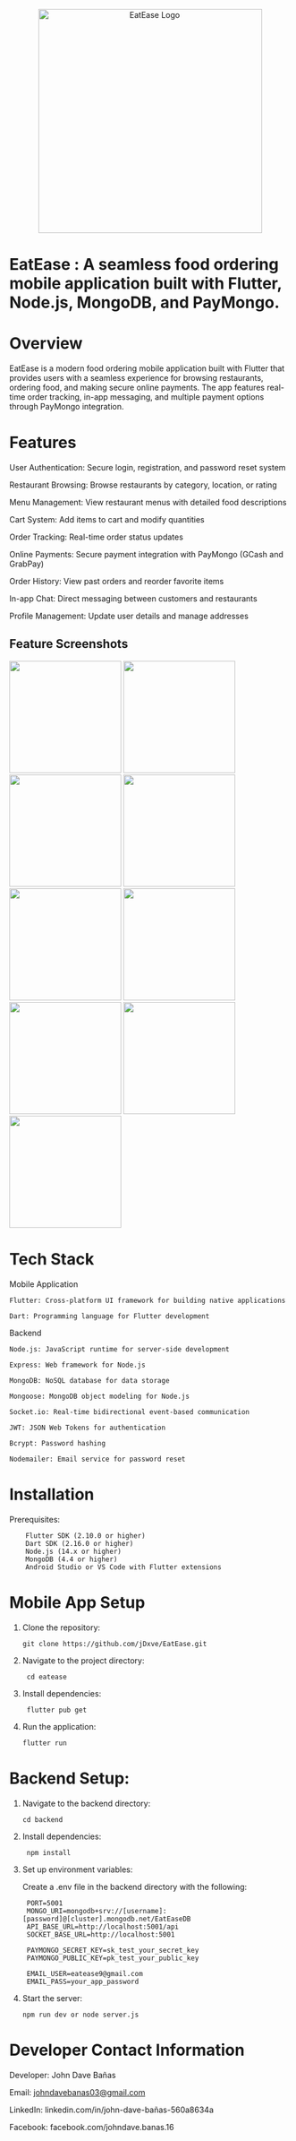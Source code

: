 <p align="center">
  <img src="https://raw.githubusercontent.com/jDxve/EatEase/main/assets/images/logo.png" alt="EatEase Logo" width="400" />
</p>

# EatEase : A seamless food ordering mobile application built with Flutter, Node.js, MongoDB, and PayMongo.

# Overview

  EatEase is a modern food ordering mobile application built with Flutter that provides users with a seamless experience for browsing restaurants, ordering food, and making secure     online payments. The app features real-time order tracking, in-app messaging, and multiple payment options through PayMongo integration.


# Features

  User Authentication: Secure login, registration, and password reset system
      
  Restaurant Browsing: Browse restaurants by category, location, or rating
      
  Menu Management: View restaurant menus with detailed food descriptions
      
  Cart System: Add items to cart and modify quantities
      
  Order Tracking: Real-time order status updates
      
  Online Payments: Secure payment integration with PayMongo (GCash and GrabPay)
      
  Order History: View past orders and reorder favorite items
      
  In-app Chat: Direct messaging between customers and restaurants
      
  Profile Management: Update user details and manage addresses

## Feature Screenshots

<p float="left">
  <img src="assets/images/login.png" width="200"/>
  <img src="assets/images/signup.png" width="200"/>
  <img src="assets/images/homesimulator.png" width="200"/>
  <img src="assets/images/menu.png" width="200"/>
  <img src="assets/images/menudetails.png" width="200"/>
  <img src="assets/images/cart.png" width="200"/>
  <img src="assets/images/checkout.png" width="200"/>
  <img src="assets/images/myorders.png" width="200"/>
  <img src="assets/images/myprofile.png" width="200"/>
</p>

# Tech Stack

  Mobile Application
  
    Flutter: Cross-platform UI framework for building native applications
      
    Dart: Programming language for Flutter development

  Backend

    Node.js: JavaScript runtime for server-side development
      
    Express: Web framework for Node.js
      
    MongoDB: NoSQL database for data storage
      
    Mongoose: MongoDB object modeling for Node.js
      
    Socket.io: Real-time bidirectional event-based communication
      
    JWT: JSON Web Tokens for authentication
      
    Bcrypt: Password hashing
      
    Nodemailer: Email service for password reset


# Installation

  Prerequisites: 
        
        Flutter SDK (2.10.0 or higher)
        Dart SDK (2.16.0 or higher)
        Node.js (14.x or higher)
        MongoDB (4.4 or higher)
        Android Studio or VS Code with Flutter extensions


# Mobile App Setup
  
  1. Clone the repository:
     
         git clone https://github.com/jDxve/EatEase.git
     
  2. Navigate to the project directory:

          cd eatease
     
  3. Install dependencies:

          flutter pub get
     
  4. Run the application:

         flutter run


# Backend Setup:

  1. Navigate to the backend directory:
     
         cd backend
     
  2. Install dependencies:

          npm install
     
  3. Set up environment variables:

       Create a .env file in the backend directory with the following:

          PORT=5001
          MONGO_URI=mongodb+srv://[username]:[password]@[cluster].mongodb.net/EatEaseDB
          API_BASE_URL=http://localhost:5001/api
          SOCKET_BASE_URL=http://localhost:5001
          
          PAYMONGO_SECRET_KEY=sk_test_your_secret_key
          PAYMONGO_PUBLIC_KEY=pk_test_your_public_key
          
          EMAIL_USER=eatease9@gmail.com
          EMAIL_PASS=your_app_password
     
  4. Start the server:

         npm run dev or node server.js



# Developer Contact Information

  Developer: 
      John Dave Bañas
      
  Email: 
      johndavebanas03@gmail.com
      
  LinkedIn: 
      linkedin.com/in/john-dave-bañas-560a8634a
      
  Facebook: 
      facebook.com/johndave.banas.16
